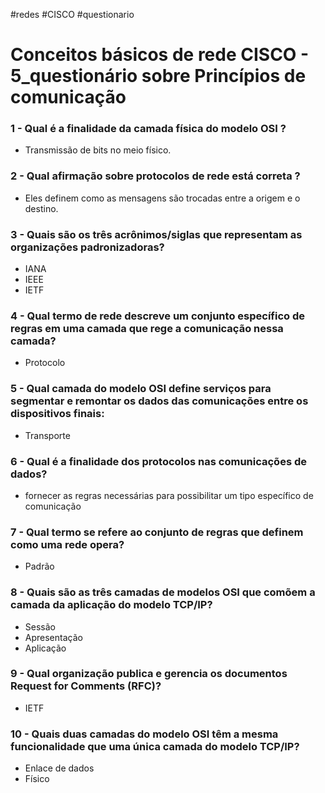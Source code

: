 #redes #CISCO #questionario
# Conceitos básicos de rede CISCO - 5_questionário sobre Princípios de comunicação

### 1 - Qual é a finalidade da camada física do modelo OSI ?

- Transmissão de bits no meio físico.

### 2 - Qual afirmação sobre protocolos de rede está correta ?

- Eles definem como as mensagens são trocadas entre a origem e o destino.

### 3 - Quais são os três acrônimos/siglas que representam as organizações padronizadoras?

- IANA
- IEEE
- IETF

### 4 - Qual termo de rede descreve um conjunto específico de regras em uma camada que rege a comunicação nessa camada?

- Protocolo

### 5 - Qual camada do modelo OSI define serviços para segmentar e remontar os dados das comunicações entre os dispositivos finais:

- Transporte

### 6 - Qual é a finalidade dos protocolos nas comunicações de dados?

- fornecer as regras necessárias para possibilitar um tipo específico de comunicação

### 7 - Qual termo se refere ao conjunto de regras que definem como uma rede opera?

- Padrão

### 8 - Quais são as três camadas de modelos OSI que comõem a camada da aplicação do modelo TCP/IP?

- Sessão
- Apresentação
- Aplicação

### 9 - Qual organização publica e gerencia os documentos Request for Comments (RFC)?

- IETF

### 10 - Quais duas camadas do modelo OSI têm a mesma funcionalidade que uma única camada do modelo TCP/IP?

- Enlace de dados
- Físico

















